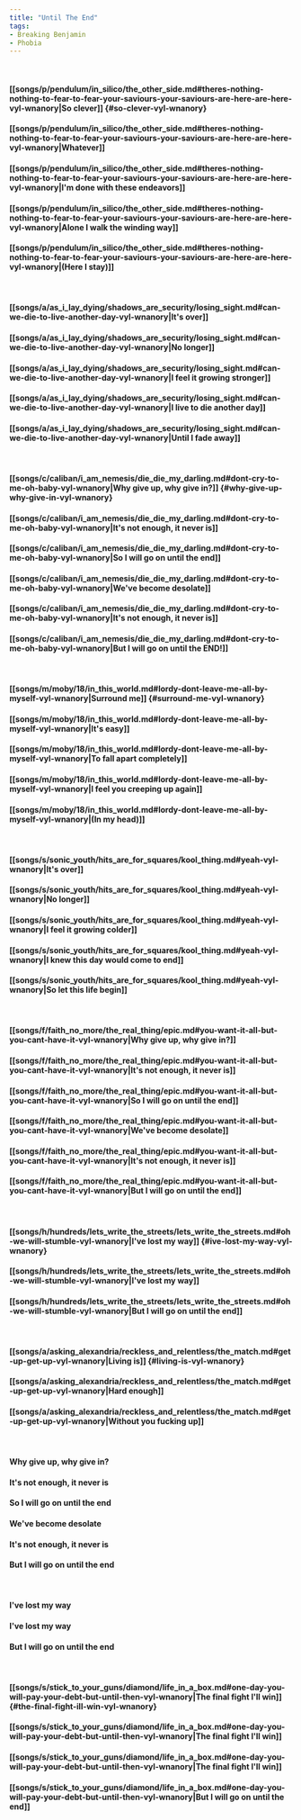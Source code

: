```yaml
---
title: "Until The End"
tags:
- Breaking Benjamin
- Phobia
---
```

&nbsp;
#### [[songs/p/pendulum/in_silico/the_other_side.md#theres-nothing-nothing-to-fear-to-fear-your-saviours-your-saviours-are-here-are-here-vyl-wnanory|So clever]] {#so-clever-vyl-wnanory}
#### [[songs/p/pendulum/in_silico/the_other_side.md#theres-nothing-nothing-to-fear-to-fear-your-saviours-your-saviours-are-here-are-here-vyl-wnanory|Whatever]]
#### [[songs/p/pendulum/in_silico/the_other_side.md#theres-nothing-nothing-to-fear-to-fear-your-saviours-your-saviours-are-here-are-here-vyl-wnanory|I'm done with these endeavors]]
#### [[songs/p/pendulum/in_silico/the_other_side.md#theres-nothing-nothing-to-fear-to-fear-your-saviours-your-saviours-are-here-are-here-vyl-wnanory|Alone I walk the winding way]]
#### [[songs/p/pendulum/in_silico/the_other_side.md#theres-nothing-nothing-to-fear-to-fear-your-saviours-your-saviours-are-here-are-here-vyl-wnanory|(Here I stay)]]
&nbsp;
#### [[songs/a/as_i_lay_dying/shadows_are_security/losing_sight.md#can-we-die-to-live-another-day-vyl-wnanory|It's over]]
#### [[songs/a/as_i_lay_dying/shadows_are_security/losing_sight.md#can-we-die-to-live-another-day-vyl-wnanory|No longer]]
#### [[songs/a/as_i_lay_dying/shadows_are_security/losing_sight.md#can-we-die-to-live-another-day-vyl-wnanory|I feel it growing stronger]]
#### [[songs/a/as_i_lay_dying/shadows_are_security/losing_sight.md#can-we-die-to-live-another-day-vyl-wnanory|I live to die another day]]
#### [[songs/a/as_i_lay_dying/shadows_are_security/losing_sight.md#can-we-die-to-live-another-day-vyl-wnanory|Until I fade away]]
&nbsp;
#### [[songs/c/caliban/i_am_nemesis/die_die_my_darling.md#dont-cry-to-me-oh-baby-vyl-wnanory|Why give up, why give in?]] {#why-give-up-why-give-in-vyl-wnanory}
#### [[songs/c/caliban/i_am_nemesis/die_die_my_darling.md#dont-cry-to-me-oh-baby-vyl-wnanory|It's not enough, it never is]]
#### [[songs/c/caliban/i_am_nemesis/die_die_my_darling.md#dont-cry-to-me-oh-baby-vyl-wnanory|So I will go on until the end]]
#### [[songs/c/caliban/i_am_nemesis/die_die_my_darling.md#dont-cry-to-me-oh-baby-vyl-wnanory|We've become desolate]]
#### [[songs/c/caliban/i_am_nemesis/die_die_my_darling.md#dont-cry-to-me-oh-baby-vyl-wnanory|It's not enough, it never is]]
#### [[songs/c/caliban/i_am_nemesis/die_die_my_darling.md#dont-cry-to-me-oh-baby-vyl-wnanory|But I will go on until the END!]]
&nbsp;
#### [[songs/m/moby/18/in_this_world.md#lordy-dont-leave-me-all-by-myself-vyl-wnanory|Surround me]] {#surround-me-vyl-wnanory}
#### [[songs/m/moby/18/in_this_world.md#lordy-dont-leave-me-all-by-myself-vyl-wnanory|It's easy]]
#### [[songs/m/moby/18/in_this_world.md#lordy-dont-leave-me-all-by-myself-vyl-wnanory|To fall apart completely]]
#### [[songs/m/moby/18/in_this_world.md#lordy-dont-leave-me-all-by-myself-vyl-wnanory|I feel you creeping up again]]
#### [[songs/m/moby/18/in_this_world.md#lordy-dont-leave-me-all-by-myself-vyl-wnanory|(In my head)]]
&nbsp;
#### [[songs/s/sonic_youth/hits_are_for_squares/kool_thing.md#yeah-vyl-wnanory|It's over]]
#### [[songs/s/sonic_youth/hits_are_for_squares/kool_thing.md#yeah-vyl-wnanory|No longer]]
#### [[songs/s/sonic_youth/hits_are_for_squares/kool_thing.md#yeah-vyl-wnanory|I feel it growing colder]]
#### [[songs/s/sonic_youth/hits_are_for_squares/kool_thing.md#yeah-vyl-wnanory|I knew this day would come to end]]
#### [[songs/s/sonic_youth/hits_are_for_squares/kool_thing.md#yeah-vyl-wnanory|So let this life begin]]
&nbsp;
#### [[songs/f/faith_no_more/the_real_thing/epic.md#you-want-it-all-but-you-cant-have-it-vyl-wnanory|Why give up, why give in?]]
#### [[songs/f/faith_no_more/the_real_thing/epic.md#you-want-it-all-but-you-cant-have-it-vyl-wnanory|It's not enough, it never is]]
#### [[songs/f/faith_no_more/the_real_thing/epic.md#you-want-it-all-but-you-cant-have-it-vyl-wnanory|So I will go on until the end]]
#### [[songs/f/faith_no_more/the_real_thing/epic.md#you-want-it-all-but-you-cant-have-it-vyl-wnanory|We've become desolate]]
#### [[songs/f/faith_no_more/the_real_thing/epic.md#you-want-it-all-but-you-cant-have-it-vyl-wnanory|It's not enough, it never is]]
#### [[songs/f/faith_no_more/the_real_thing/epic.md#you-want-it-all-but-you-cant-have-it-vyl-wnanory|But I will go on until the end]]
&nbsp;
#### [[songs/h/hundreds/lets_write_the_streets/lets_write_the_streets.md#oh-we-will-stumble-vyl-wnanory|I've lost my way]] {#ive-lost-my-way-vyl-wnanory}
#### [[songs/h/hundreds/lets_write_the_streets/lets_write_the_streets.md#oh-we-will-stumble-vyl-wnanory|I've lost my way]]
#### [[songs/h/hundreds/lets_write_the_streets/lets_write_the_streets.md#oh-we-will-stumble-vyl-wnanory|But I will go on until the end]]
&nbsp;
#### [[songs/a/asking_alexandria/reckless_and_relentless/the_match.md#get-up-get-up-vyl-wnanory|Living is]] {#living-is-vyl-wnanory}
#### [[songs/a/asking_alexandria/reckless_and_relentless/the_match.md#get-up-get-up-vyl-wnanory|Hard enough]]
#### [[songs/a/asking_alexandria/reckless_and_relentless/the_match.md#get-up-get-up-vyl-wnanory|Without you fucking up]]
&nbsp;
#### Why give up, why give in?
#### It's not enough, it never is
#### So I will go on until the end
#### We've become desolate
#### It's not enough, it never is
#### But I will go on until the end
&nbsp;
#### I've lost my way
#### I've lost my way
#### But I will go on until the end
&nbsp;
#### [[songs/s/stick_to_your_guns/diamond/life_in_a_box.md#one-day-you-will-pay-your-debt-but-until-then-vyl-wnanory|The final fight I'll win]] {#the-final-fight-ill-win-vyl-wnanory}
#### [[songs/s/stick_to_your_guns/diamond/life_in_a_box.md#one-day-you-will-pay-your-debt-but-until-then-vyl-wnanory|The final fight I'll win]]
#### [[songs/s/stick_to_your_guns/diamond/life_in_a_box.md#one-day-you-will-pay-your-debt-but-until-then-vyl-wnanory|The final fight I'll win]]
#### [[songs/s/stick_to_your_guns/diamond/life_in_a_box.md#one-day-you-will-pay-your-debt-but-until-then-vyl-wnanory|But I will go on until the end]]
